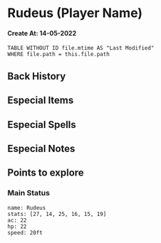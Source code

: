 # Rudeus (Player Name)
#### Create At: 14-05-2022
```dataview  
TABLE WITHOUT ID file.mtime AS "Last Modified"  
WHERE file.path = this.file.path  
```
## Back History


## Especial Items

## Especial Spells

## Especial Notes

## Points to explore

### Main Status
```statblock
name: Rudeus
stats: [27, 14, 25, 16, 15, 19]
ac: 22
hp: 22
speed: 20ft

```